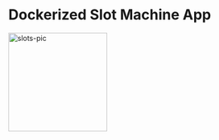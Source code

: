 # Dockerized Slot Machine App

<img width="196" alt="slots-pic" src="https://github.com/user-attachments/assets/c21b1e2f-b742-49a1-8b31-913102c414f0">
